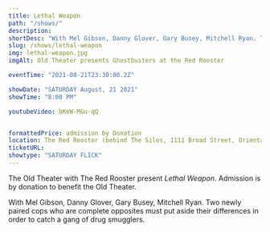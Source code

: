 ```yaml
---
title: Lethal Weapon
path: "/shows/"
description:  
shortDesc: "With Mel Gibson, Danny Glover, Gary Busey, Mitchell Ryan. Two newly paired cops who are complete opposites must put aside their differences in order to catch a gang of drug smugglers."
slug: /shows/lethal-weapon
img: lethal-weapon.jpg
imgAlt: Old Theater presents Ghostbusters at the Red Rooster

eventTime: "2021-08-21T23:30:00.2Z"

showDate: "SATURDAY August, 21 2021"
showTime: "8:00 PM"

youtubeVideo: bKeW-MGu-qQ


formattedPrice: admission by Donation
location: The Red Rooster (behind The Silos, 1111 Broad Street, Oriental, NC)
ticketURL: 
showtype: "SATURDAY FLICK"
---
```


The Old Theater with The Red Rooster present *Lethal Weapon*.  Admission is by donation to benefit the Old Theater.
  
With Mel Gibson, Danny Glover, Gary Busey, Mitchell Ryan. Two newly paired cops who are complete opposites must put aside their differences in order to catch a gang of drug smugglers.